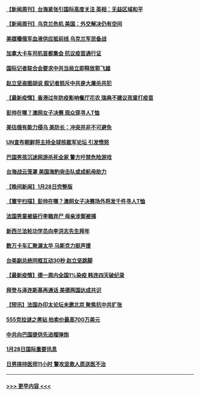 #### [【新闻周刊】台海紧张引国际高度关注 英相：无益区域和平](../pages/prog202/a103334011.md?t=01301000) 
#### [【新闻周刊】乌克兰危机 美国：外交解决仍有空间](../pages/prog202/a103334000.md?t=01301000) 
#### [美媒曝俄军血液供应抵前线 乌克兰军民备战](../pages/prog202/a103333869.md?t=01301000) 
#### [加拿大卡车司机首都集会 抗议疫苗通行证](../pages/prog202/a103333847.md?t=01301000) 
#### [国际记者联合会要求中共当局立即释放郭飞雄](../pages/prog202/a103333712.md?t=01301000) 
#### [赵立坚盗图胡说 叙记者怒斥中共是大屠杀共犯](../pages/prog202/a103333685.md?t=01301000) 
#### [【最新疫情】香港过年防疫影响餐厅花农 瑞典不建议孩童打疫苗](../pages/prog202/a103333593.md?t=01301000) 
#### [彭帅在哪？澳网女子决赛 观众穿寻人T恤](../pages/prog202/a103333587.md?t=01301000) 
#### [美估俄有能力侵乌 美防长：冲突并非不可避免](../pages/prog202/a103333555.md?t=01301000) 
#### [UN宣布朝鲜将主持全球核裁军论坛 引发愤怒](../pages/prog202/a103333459.md?t=01301000) 
#### [巴国男孩沉迷网游杀死全家 警方吁禁危险游戏](../pages/prog202/a103332636.md?t=01301000) 
#### [台海战云笼罩 美国海豹突击队或成航母助力](../pages/prog202/a103333404.md?t=01301000) 
#### [【晚间新闻】1月28日完整版](../pages/prog202/a103333239.md?t=01301000) 
#### [【寰宇扫描】彭帅在哪？澳网女子决赛场外将发千件寻人T恤](../pages/prog202/a103333071.md?t=01301000) 
#### [法国男童被装行李箱弃尸 母亲涉案被捕](../pages/prog202/a103333233.md?t=01301000) 
#### [新西兰法轮功学员向李洪志先生拜年](../pages/prog202/a103333217.md?t=01301000) 
#### [数万卡车汇聚渥太华 马斯克力挺声援](../pages/prog202/a103333049.md?t=01301000) 
#### [台美副总统同框互动30秒 赵立坚跳脚](../pages/prog202/a103332944.md?t=01301000) 
#### [【最新疫情】德一周内全国1%染疫 韩连四天破纪录](../pages/prog202/a103332883.md?t=01301000) 
#### [拜登与泽连斯基再通话 美德两国达成共识](../pages/prog202/a103332826.md?t=01301000) 
#### [【短讯】法国办印太论坛未邀北京  聚焦抗中共扩张](../pages/prog202/a103332801.md?t=01301000) 
#### [555克拉谜之黑钻 拍卖价最高700万美元](../pages/prog202/a103332746.md?t=01301000) 
#### [中共向巴国提供先进榴弹炮](../pages/prog202/a103332622.md?t=01301000) 
#### [1月28日国际重要讯息](../pages/prog202/a103332578.md?t=01301000) 
#### [日男挟持医师11小时 警攻坚救人质送医不治](../pages/prog202/a103332406.md?t=01301000) 

----
#### [ >>> 更早内容 <<< ](../indexes/prog202-earlier.md)
